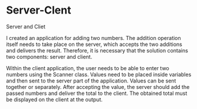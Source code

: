 # Server-Clent
Server and Cliet


I created an application for adding two numbers. The addition operation itself needs to take place on the server, which accepts the two additions and delivers the result. Therefore, it is necessary that the solution contains two components: server and client.

Within the client application, the user needs to be able to enter two numbers using the Scanner class. Values need to be placed inside variables and then sent to the server part of the application. Values can be sent together or separately. After accepting the value, the server should add the passed numbers and deliver the total to the client. The obtained total must be displayed on the client at the output.
